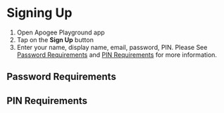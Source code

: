 # Signing Up

1. Open Apogee Playground app
2. Tap on the **Sign Up** button
3. Enter your name, display name, email, password, PIN. Please See [Password Requirements](#password-requirements) and [PIN Requirements](#pin-requirements) for more information.

## Password Requirements

## PIN Requirements
